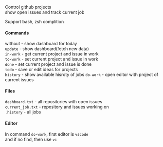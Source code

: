 Control github projects  
show open issues and track current job  


Support bash, zsh complition  


#### Commands

without   - show dashboard for today  
`update`  - show dashboard(fetch new data)  
`in-work` - get current project and issue in work  
`to-work` - set current project and issue in work  
`done`    - set current project and issue is done  
`todo`    - save or edit ideas for projects  
`history` - show available hisroty of jobs
`do-work` - open editor with project of current issues


#### Files

`dashboard.txt`   - all repositories with open issues  
`current_job.txt` - repository and issues working on  
`.history`        - all jobs


#### Editor

In command `do-work`, first editor is `vscode`  
and if no find, then use `vi`  
